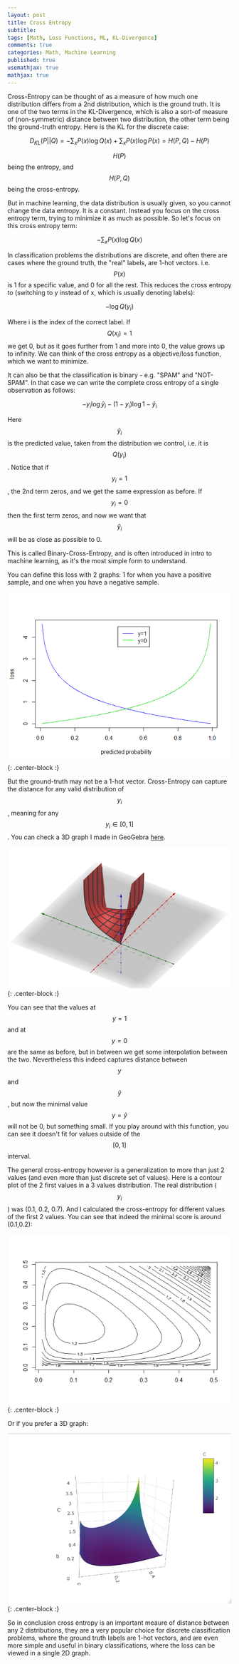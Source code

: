 ```yaml
---
layout: post
title: Cross Entropy
subtitle: 
tags: [Math, Loss Functions, ML, KL-Divergence]
comments: true
categories: Math, Machine Learning
published: true
usemathjax: true
mathjax: true
---
```


Cross-Entropy can be thought of as a measure of how much one distribution differs from a 2nd distribution, which is the ground truth. It is one of the two terms in the KL-Divergence, which is also a sort-of measure of (non-symmetric) distance between two distribution, the other term being the ground-truth entropy. Here is the KL for the discrete case:

$$D_{KL}(P||Q) = - \sum_x P(x)\log{Q(x)} + \sum_x P(x)\log{P(x)} = H(P,Q) - H(P)
$$

$$H(P)$$ being the entropy, and $$H(P,Q)$$ being the cross-entropy.

But in machine learning, the data distribution is usually given, so you cannot change the data entropy. It is a constant. Instead you focus on the cross entropy term, trying to minimize it as much as possible. So let's focus on this cross entropy term:

$$ - \sum_x P(x)\log{Q(x)} $$

In classification problems the distributions are discrete, and often there are cases where the ground truth, the "real" labels, are 1-hot vectors. i.e. $$P(x)$$ is 1 for a specific value, and 0 for all the rest. This reduces the cross entropy to (switching to y instead of x, which is usually denoting labels):

$$ -\log{Q(y_i)} $$

Where i is the index of the correct label. If $$Q(x_i)=1$$ we get 0, but as it goes further from 1 and more into 0, the value grows up to infinity. We can think of the cross entropy as a objective/loss function, which we want to minimize. 

It can also be that the classification is binary - e.g. "SPAM" and "NOT-SPAM". In that case we can write the complete cross entropy of a single observation as follows:

$$ -y_i \log{\hat y_i} - (1-y_i)\log{1-\hat y_i}$$

Here $$\hat y_i$$ is the predicted value, taken from the distribution we control, i.e. it is $$Q(y_i)$$. Notice that if $$y_i=1$$, the 2nd term zeros, and we get the same expression as before. If $$y_i=0$$ then the first term zeros, and now we want that $$\hat y_i$$ will be as close as possible to 0. 

This is called Binary-Cross-Entropy, and is often introduced in intro to machine learning, as it's the most simple form to understand. 

You can define this loss with 2 graphs: 1 for when you have a positive sample, and one when you have a negative sample.

![](../img/CrossEntropy/binaryCE.png){: .center-block :}

But the ground-truth may not be a 1-hot vector. Cross-Entropy can capture the distance for any valid distribution of $$y_i$$, meaning for any $$y_i\in[0,1]$$. You can check a 3D graph I made in GeoGebra [here](https://www.geogebra.org/3d/s8hn5fkd).

![](../img/CrossEntropy/3DCE.png){: .center-block :}

You can see that the values at $$y=1$$ and at $$y=0$$ are the same as before, but in between we get some interpolation between the two. Nevertheless this indeed captures distance between $$y$$ and $$\hat y$$, but now the minimal value $$y=\hat y$$ will not be 0, but something small. If you play around with this function, you can see it doesn't fit for values outside of the $$[0,1]$$ interval. 

The general cross-entropy however is a generalization to more than just 2 values (and even more than just discrete set of values). Here is a contour plot of the 2 first values in a 3 values distribution. The real distribution ($$y_i$$) was (0.1, 0.2, 0.7). And I calculated the cross-entropy for different values of the first 2 values. You can see that indeed the minimal score is around (0.1,0.2):

![](../img/CrossEntropy/contour.png){: .center-block :}

Or if you prefer a 3D graph:

![](../img/CrossEntropy/3Dcontour.png){: .center-block :}

So in conclusion cross entropy is an important meaure of distance between any 2 distributions, they are a very popular choice for discrete classification problems, where the ground truth labels are 1-hot vectors, and are even more simple and useful in binary classifications, where the loss can be viewed in a single 2D graph. 